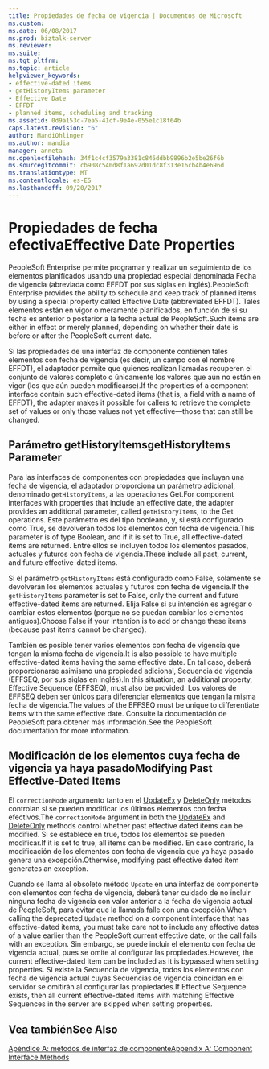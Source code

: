 ```yaml
---
title: Propiedades de fecha de vigencia | Documentos de Microsoft
ms.custom: 
ms.date: 06/08/2017
ms.prod: biztalk-server
ms.reviewer: 
ms.suite: 
ms.tgt_pltfrm: 
ms.topic: article
helpviewer_keywords:
- effective-dated items
- getHistoryItems parameter
- Effective Date
- EFFDT
- planned items, scheduling and tracking
ms.assetid: 0d9a153c-7ea5-41cf-9e4e-055e1c18f64b
caps.latest.revision: "6"
author: MandiOhlinger
ms.author: mandia
manager: anneta
ms.openlocfilehash: 34f1c4cf3579a3381c846ddbb9896b2e5be26f6b
ms.sourcegitcommit: cb908c540d8f1a692d01dc8f313e16cb4b4e696d
ms.translationtype: MT
ms.contentlocale: es-ES
ms.lasthandoff: 09/20/2017
---
```

# <a name="effective-date-properties"></a><span data-ttu-id="3e392-102">Propiedades de fecha efectiva</span><span class="sxs-lookup"><span data-stu-id="3e392-102">Effective Date Properties</span></span>
<span data-ttu-id="3e392-103">PeopleSoft Enterprise permite programar y realizar un seguimiento de los elementos planificados usando una propiedad especial denominada Fecha de vigencia (abreviada como EFFDT por sus siglas en inglés).</span><span class="sxs-lookup"><span data-stu-id="3e392-103">PeopleSoft Enterprise provides the ability to schedule and keep track of planned items by using a special property called Effective Date (abbreviated EFFDT).</span></span> <span data-ttu-id="3e392-104">Tales elementos están en vigor o meramente planificados, en función de si su fecha es anterior o posterior a la fecha actual de PeopleSoft.</span><span class="sxs-lookup"><span data-stu-id="3e392-104">Such items are either in effect or merely planned, depending on whether their date is before or after the PeopleSoft current date.</span></span>  
  
 <span data-ttu-id="3e392-105">Si las propiedades de una interfaz de componente contienen tales elementos con fecha de vigencia (es decir, un campo con el nombre EFFDT), el adaptador permite que quienes realizan llamadas recuperen el conjunto de valores completo o únicamente los valores que aún no están en vigor (los que aún pueden modificarse).</span><span class="sxs-lookup"><span data-stu-id="3e392-105">If the properties of a component interface contain such effective-dated items (that is, a field with a name of EFFDT), the adapter makes it possible for callers to retrieve the complete set of values or only those values not yet effective—those that can still be changed.</span></span>  
  
## <a name="gethistoryitems-parameter"></a><span data-ttu-id="3e392-106">Parámetro getHistoryItems</span><span class="sxs-lookup"><span data-stu-id="3e392-106">getHistoryItems Parameter</span></span>  
 <span data-ttu-id="3e392-107">Para las interfaces de componentes con propiedades que incluyan una fecha de vigencia, el adaptador proporciona un parámetro adicional, denominado `getHistoryItems`, a las operaciones Get.</span><span class="sxs-lookup"><span data-stu-id="3e392-107">For component interfaces with properties that include an effective date, the adapter provides an additional parameter, called `getHistoryItems`, to the Get operations.</span></span> <span data-ttu-id="3e392-108">Este parámetro es del tipo booleano, y, si está configurado como True, se devolverán todos los elementos con fecha de vigencia.</span><span class="sxs-lookup"><span data-stu-id="3e392-108">This parameter is of type Boolean, and if it is set to True, all effective-dated items are returned.</span></span> <span data-ttu-id="3e392-109">Entre ellos se incluyen todos los elementos pasados, actuales y futuros con fecha de vigencia.</span><span class="sxs-lookup"><span data-stu-id="3e392-109">These include all past, current, and future effective-dated items.</span></span>  
  
 <span data-ttu-id="3e392-110">Si el parámetro `getHistoryItems` está configurado como False, solamente se devolverán los elementos actuales y futuros con fecha de vigencia.</span><span class="sxs-lookup"><span data-stu-id="3e392-110">If the `getHistoryItems` parameter is set to False, only the current and future effective-dated items are returned.</span></span> <span data-ttu-id="3e392-111">Elija False si su intención es agregar o cambiar estos elementos (porque no se puedan cambiar los elementos antiguos).</span><span class="sxs-lookup"><span data-stu-id="3e392-111">Choose False if your intention is to add or change these items (because past items cannot be changed).</span></span>  
  
 <span data-ttu-id="3e392-112">También es posible tener varios elementos con fecha de vigencia que tengan la misma fecha de vigencia.</span><span class="sxs-lookup"><span data-stu-id="3e392-112">It is also possible to have multiple effective-dated items having the same effective date.</span></span> <span data-ttu-id="3e392-113">En tal caso, deberá proporcionarse asimismo una propiedad adicional, Secuencia de vigencia (EFFSEQ, por sus siglas en inglés).</span><span class="sxs-lookup"><span data-stu-id="3e392-113">In this situation, an additional property, Effective Sequence (EFFSEQ), must also be provided.</span></span> <span data-ttu-id="3e392-114">Los valores de EFFSEQ deben ser únicos para diferenciar elementos que tengan la misma fecha de vigencia.</span><span class="sxs-lookup"><span data-stu-id="3e392-114">The values of the EFFSEQ must be unique to differentiate items with the same effective date.</span></span> <span data-ttu-id="3e392-115">Consulte la documentación de PeopleSoft para obtener más información.</span><span class="sxs-lookup"><span data-stu-id="3e392-115">See the PeopleSoft documentation for more information.</span></span>  
  
## <a name="modifying-past-effective-dated-items"></a><span data-ttu-id="3e392-116">Modificación de los elementos cuya fecha de vigencia ya haya pasado</span><span class="sxs-lookup"><span data-stu-id="3e392-116">Modifying Past Effective-Dated Items</span></span>  
 <span data-ttu-id="3e392-117">El `correctionMode` argumento tanto en el [UpdateEx](../core/updateex-method.md) y [DeleteOnly](../core/deleteonly-method.md) métodos controlan si se pueden modificar los últimos elementos con fecha efectivos.</span><span class="sxs-lookup"><span data-stu-id="3e392-117">The `correctionMode` argument in both the [UpdateEx](../core/updateex-method.md) and [DeleteOnly](../core/deleteonly-method.md) methods control whether past effective dated items can be modified.</span></span> <span data-ttu-id="3e392-118">Si se establece en true, todos los elementos se pueden modificar.</span><span class="sxs-lookup"><span data-stu-id="3e392-118">If it is set to true, all items can be modified.</span></span> <span data-ttu-id="3e392-119">En caso contrario, la modificación de los elementos con fecha de vigencia que ya haya pasado genera una excepción.</span><span class="sxs-lookup"><span data-stu-id="3e392-119">Otherwise, modifying past effective dated item generates an exception.</span></span>  
  
 <span data-ttu-id="3e392-120">Cuando se llama al obsoleto método `Update` en una interfaz de componente con elementos con fecha de vigencia, deberá tener cuidado de no incluir ninguna fecha de vigencia con valor anterior a la fecha de vigencia actual de PeopleSoft, para evitar que la llamada falle con una excepción.</span><span class="sxs-lookup"><span data-stu-id="3e392-120">When calling the deprecated `Update` method on a component interface that has effective-dated items, you must take care not to include any effective dates of a value earlier than the PeopleSoft current effective date, or the call fails with an exception.</span></span> <span data-ttu-id="3e392-121">Sin embargo, se puede incluir el elemento con fecha de vigencia actual, pues se omite al configurar las propiedades.</span><span class="sxs-lookup"><span data-stu-id="3e392-121">However, the current effective-dated item can be included as it is bypassed when setting properties.</span></span> <span data-ttu-id="3e392-122">Si existe la Secuencia de vigencia, todos los elementos con fecha de vigencia actual cuyas Secuencias de vigencia coincidan en el servidor se omitirán al configurar las propiedades.</span><span class="sxs-lookup"><span data-stu-id="3e392-122">If Effective Sequence exists, then all current effective-dated items with matching Effective Sequences in the server are skipped when setting properties.</span></span>  
  
## <a name="see-also"></a><span data-ttu-id="3e392-123">Vea también</span><span class="sxs-lookup"><span data-stu-id="3e392-123">See Also</span></span>  
 [<span data-ttu-id="3e392-124">Apéndice A: métodos de interfaz de componente</span><span class="sxs-lookup"><span data-stu-id="3e392-124">Appendix A: Component Interface Methods</span></span>](../core/appendix-a-component-interface-methods.md)
